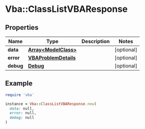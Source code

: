 # Vba::ClassListVBAResponse

## Properties

| Name | Type | Description | Notes |
| ---- | ---- | ----------- | ----- |
| **data** | [**Array&lt;ModelClass&gt;**](ModelClass.md) |  | [optional] |
| **error** | [**VBAProblemDetails**](VBAProblemDetails.md) |  | [optional] |
| **debug** | [**Debug**](Debug.md) |  | [optional] |

## Example

```ruby
require 'vba'

instance = Vba::ClassListVBAResponse.new(
  data: null,
  error: null,
  debug: null
)
```

